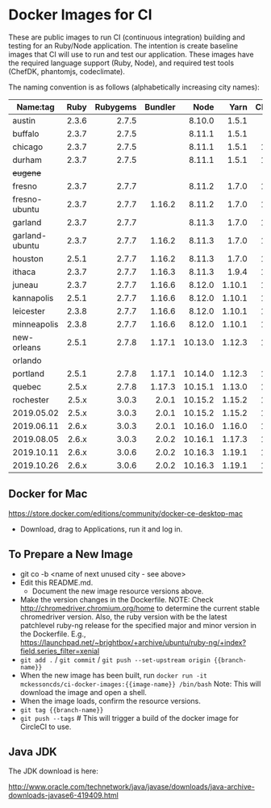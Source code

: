 Docker Images for CI
====================

These are public images to run CI (continuous integration) building and testing for an Ruby/Node application. The intention is create baseline images that CI will use to run and test our application. These images have the required language support (Ruby, Node), and required test tools (ChefDK, phantomjs, codeclimate).

The naming convention is as follows (alphabetically increasing city names):

| Name:tag       | Ruby  | Rubygems | Bundler |  Node   |  Yarn  | ChefDK | JavaJDK | chromedriver  |
|----------------|------:|---------:|--------:|--------:|-------:|-------:|--------:|--------------:|
| austin         | 2.3.6 |   2.7.5  |         | 8.10.0  |  1.5.1 |  1.6.1 |         |               |
| buffalo        | 2.3.7 |   2.7.5  |         | 8.11.1  |  1.5.1 |  1.6.1 |         |               |
| chicago        | 2.3.7 |   2.7.5  |         | 8.11.1  |  1.5.1 | 1.6.11 |         |               |
| durham         | 2.3.7 |   2.7.5  |         | 8.11.1  |  1.5.1 | 1.6.11 |  6u45   |               |
| ~~eugene~~     |       |          |         |         |        |        |         |               |
| fresno         | 2.3.7 |   2.7.7  |         | 8.11.2  |  1.7.0 | 1.6.11 |  6u45   |               |
| fresno-ubuntu  | 2.3.7 |   2.7.7  |  1.16.2 | 8.11.2  |  1.7.0 | 1.6.11 |  6u45   |               |
| garland        | 2.3.7 |   2.7.7  |         | 8.11.3  |  1.7.0 | 1.6.11 |  6u45   |               |
| garland-ubuntu | 2.3.7 |   2.7.7  |  1.16.2 | 8.11.3  |  1.7.0 | 1.6.11 |  6u45   |               |
| houston        | 2.5.1 |   2.7.7  |  1.16.2 | 8.11.3  |  1.7.0 | 1.6.11 |  6u45   |               |
| ithaca         | 2.3.7 |   2.7.7  |  1.16.3 | 8.11.3  |  1.9.4 | 1.6.11 |  6u45   |               |
| juneau         | 2.3.7 |   2.7.7  |  1.16.6 | 8.12.0  | 1.10.1 | 1.6.11 |  6u45   |               |
| kannapolis     | 2.5.1 |   2.7.7  |  1.16.6 | 8.12.0  | 1.10.1 | 1.6.11 |  6u45   |               |
| leicester      | 2.3.8 |   2.7.7  |  1.16.6 | 8.12.0  | 1.10.1 | 1.6.11 |  6u45   |               |
| minneapolis    | 2.3.8 |   2.7.7  |  1.16.6 | 8.12.0  | 1.10.1 | 1.6.11 |  6u45   |               |
| new-orleans    | 2.5.1 |   2.7.8  |  1.17.1 | 10.13.0 | 1.12.3 | 1.6.11 |  6u45   |               |
| orlando        |       |          |         |         |        |        |         |               |
| portland       | 2.5.1 |   2.7.8  |  1.17.1 | 10.14.0 | 1.12.3 | 1.6.11 |  6u45   |               |
| quebec         | 2.5.x |   2.7.8  |  1.17.3 | 10.15.1 | 1.13.0 | 1.6.11 |  6u45   |     2.46      |
| rochester      | 2.5.x |   3.0.3  |   2.0.1 | 10.15.2 | 1.15.2 | 1.6.11 |  6u45   | 73.0.3683.68  |
| 2019.05.02     | 2.5.x |   3.0.3  |   2.0.1 | 10.15.2 | 1.15.2 | 1.6.11 |  6u45   | 74.0.3729.6   |
| 2019.06.11     | 2.6.x |   3.0.3  |   2.0.1 | 10.16.0 | 1.16.0 | 1.6.11 |  6u45   | 75.0.3770.8   |
| 2019.08.05     | 2.6.x |   3.0.3  |   2.0.2 | 10.16.1 | 1.17.3 | 1.6.11 |  6u45   | 76.0.3809.68  |
| 2019.10.11     | 2.6.x |   3.0.6  |   2.0.2 | 10.16.3 | 1.19.1 | 1.6.11 |  6u45   | 77.0.3865.40  |
| 2019.10.26     | 2.6.x |   3.0.6  |   2.0.2 | 10.16.3 | 1.19.1 | 1.6.11 |  6u45   | 78.0.3904.70  |


Docker for Mac
--------------

https://store.docker.com/editions/community/docker-ce-desktop-mac

- Download, drag to Applications, run it and log in.


To Prepare a New Image
----------------------

- git co -b <name of next unused city - see above>
- Edit this README.md.
  - Document the new image resource versions above.
- Make the version changes in the Dockerfile.  NOTE: Check http://chromedriver.chromium.org/home to determine the current stable chromedriver version.  Also, the ruby version with be the latest patchlevel ruby-ng release for the specified major and minor version in the Dockerfile. E.g., https://launchpad.net/~brightbox/+archive/ubuntu/ruby-ng/+index?field.series_filter=xenial
- `git add .` / `git commit` / `git push --set-upstream origin {{branch-name}}`
- When the new image has been built, run `docker run -it mckessoncds/ci-docker-images:{{image-name}} /bin/bash`
  Note: This will download the image and open a shell.
- When the image loads, confirm the resource versions.
- `git tag {{branch-name}}`
- `git push --tags` # This will trigger a build of the docker image for CircleCI to use.

Java JDK
--------

The JDK download is here:

http://www.oracle.com/technetwork/java/javase/downloads/java-archive-downloads-javase6-419409.html
